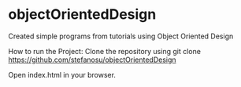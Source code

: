 # objectOrientedDesign
Created simple programs from tutorials using Object Oriented Design 

How to run the Project: Clone the repository using git clone https://github.com/stefanosu/objectOrientedDesign

Open index.html in your browser.

